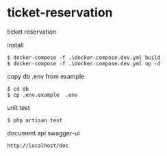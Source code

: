 # ticket-reservation
ticket reservation

install
```
$ docker-compose -f .\docker-compose.dev.yml build
$ docker-compose -f .\docker-compose.dev.yml up -d
```

copy db .env from example
```
$ cd db
$ cp .env.example  .env
```

unit test
```
$ php artisan test
```

document api swagger-ui
```
http://localhost/doc
```